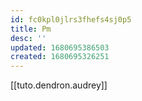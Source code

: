 ```yaml
---
id: fc0kpl0jlrs3fhefs4sj0p5
title: Pm
desc: ''
updated: 1680695386503
created: 1680695326251
---
```


[[tuto.dendron.audrey]]